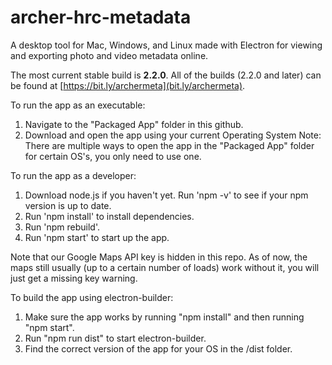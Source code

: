 # archer-hrc-metadata

A desktop tool for Mac, Windows, and Linux made with Electron for viewing and exporting photo and video metadata online.

The most current stable build is **2.2.0**.
All of the builds (2.2.0 and later) can be found at [https://bit.ly/archermeta](bit.ly/archermeta).

To run the app as an executable:
1. Navigate to the "Packaged App" folder in this github.
2. Download and open the app using your current Operating System
Note: There are multiple ways to open the app in the "Packaged App" folder for certain OS's, you only need to use one.

To run the app as a developer:
1. Download node.js if you haven't yet. Run 'npm -v' to see if your npm version is up to date.
2. Run 'npm install' to install dependencies.
3. Run 'npm rebuild'.
4. Run 'npm start' to start up the app.

Note that our Google Maps API key is hidden in this repo. As of now, the maps still usually (up to a certain number of loads) work without it, you will just get a missing key warning.

To build the app using electron-builder:
1. Make sure the app works by running "npm install" and then running "npm start".
2. Run "npm run dist" to start electron-builder.
3. Find the correct version of the app for your OS in the /dist folder.
